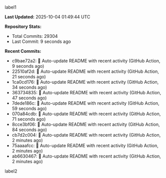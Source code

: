 
label1 
<!-- ACTIVITY_START -->
**Last Updated:** 2025-10-04 01:49:44 UTC

**Repository Stats:**
- Total Commits: 29304
- Last Commit: 9 seconds ago

**Recent Commits:**
- c9bae72a2: 🤖 Auto-update README with recent activity (GitHub Action, 9 seconds ago)
- 22510af2d: 🤖 Auto-update README with recent activity (GitHub Action, 21 seconds ago)
- 1ca0cd176: 🤖 Auto-update README with recent activity (GitHub Action, 34 seconds ago)
- 363734835: 🤖 Auto-update README with recent activity (GitHub Action, 47 seconds ago)
- 7dede186c: 🤖 Auto-update README with recent activity (GitHub Action, 59 seconds ago)
- 070a84cdb: 🤖 Auto-update README with recent activity (GitHub Action, 71 seconds ago)
- 8cce3bf06: 🤖 Auto-update README with recent activity (GitHub Action, 84 seconds ago)
- cb7d2c004: 🤖 Auto-update README with recent activity (GitHub Action, 2 minutes ago)
- 75aaaafcc: 🤖 Auto-update README with recent activity (GitHub Action, 2 minutes ago)
- ab6630467: 🤖 Auto-update README with recent activity (GitHub Action, 2 minutes ago)
<!-- ACTIVITY_END -->

label2
